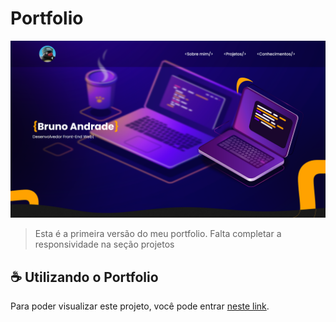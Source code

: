 # Portfolio

<img src="project preview.png" alt="nike product card">

> Esta é a primeira versão do meu portfolio. Falta completar a responsividade na seção projetos

## ☕ Utilizando o Portfolio

Para poder visualizar este projeto, você pode entrar [neste link](https://bit.ly/ybruno0709portfolio).
